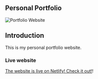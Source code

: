 ## Personal Portfolio
![Portfolio Website](https://i.ibb.co/zFBpckH/localhost-3000-1.png)

## Introduction
This is my personal portfolio website.

### Live website
[The website is live on Netlify! Check it out!](https://dpgian.netlify.app/)!
